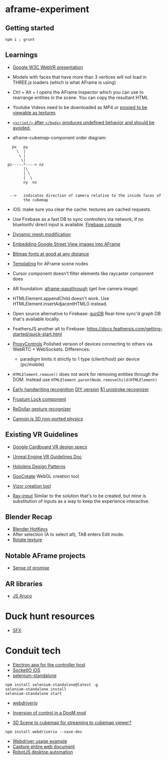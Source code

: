 # aframe-experiment

## Getting started

```
npm i ; grunt
```

## Learnings

- [Google W3C WebVR presentation](https://docs.google.com/presentation/d/1CSgOsiyn2PeLGlJCnrmmTYv9FLE_dmCaVKp7fZ-SF2I/edit?usp=sharing)
- Models with faces that have more than 3 vertices will not load in THREE.js loaders (which is what AFrame is using)
- Ctrl + Alt + I opens the AFrame Inspector which you can use to rearrange entities in the scene. You can
copy the resultant HTML

- Youtube Videos need to be downloaded as MP4 or [proxied to be viewable as textures](http://stackoverflow.com/questions/36298195/how-to-render-youtube-videos-as-a-texture-in-a-frame)
- [`<script/>` after `</body>` produces undefined behavior and should be avoided.](http://stackoverflow.com/q/3037725/4921124)
- aframe-cubemap-component order diagram:

```
   px   py
     \  |
      \ |
       \|
 pz-----*----> nz
        |\
        | \
        |  \
        ny  nx


  -->   indicates direction of camera relative to the inside faces of
        the cubemap
```
- iOS: make sure you clear the cache. textures are cached requests.
- Use Firebase as a fast DB to sync controllers via network, if no bluetooth/ direct input is available.
[Firebase console](https://console.firebase.google.com/)

- [Dynamic mesh modification](https://github.com/mrdoob/three.js/issues/1091)
- [Embedding Google Street View images into AFrame](http://stackoverflow.com/questions/39919377/can-i-embed-google-street-view-into-aframe)

- [Bitmap fonts at good at any distance](https://github.com/bryik/aframe-bmfont-text-component)
- [Templating](https://github.com/ngokevin/aframe-template-component) for AFrame scene nodes

- Cursor component doesn't filter elements like raycaster component does
- AR foundation: [aframe-passthrough](https://github.com/flysonic10/aframe-passthrough) (get live camera image)

- HTMLElement.appendChild doesn't work. Use HTMLElement.insertAdjacentHTML() instead.

- Open source alternative to Firebase: [gunDB](https://github.com/amark/gun)
Real-time sync'd graph DB that's available locally.

- FeathersJS another alt to Firebase: https://docs.feathersjs.com/getting-started/quick-start.html
- [ProxyControls](https://proxy-controls.donmccurdy.com/#/connect)
Polished version of devices connecting to others via WebRTC + WebSockets. Differences:
    - paradigm limits it strictly to 1 type (client/host) per device (pc/mobile)

- `HTMLElement.remove()` does not work for removing entities through the DOM. Instead use `HTMLElement.parentNode.removeChild(HTMLElement)`

- [Early handwriting recognition](http://jackschaedler.github.io/handwriting-recognition)
    [DIY version](http://hackaday.com/2016/10/12/ask-hackaday-diy-handwriting-recognition)
    [$1 unistroke recognizer](http://depts.washington.edu/aimgroup/proj/dollar)

- [Frustum Lock component](https://jesstelford.github.io/aframe-frustum-lock-component/)

- [ReDollar gesture recognizer](https://github.com/finscn/ReDollar)

- [Cannon.js 3D non-ported physics](http://schteppe.github.io/cannon.js/)

## Existing VR Guidelines

- [Google Cardboard VR design specs](https://developers.google.com/vr/android/)
- [Unreal Engine VR Guidelines Doc](https://docs.unrealengine.com/latest/INT/Platforms/VR/ContentSetup/)
- [Hololens Design Patterns](http://8ninths.com/hololens-design-patterns/)

- [GooCreate](https://goocreate.com/product)
WebGL creation tool

- [Vizor creation tool](http://vizor.io)

- [Ray-input](https://github.com/borismus/ray-input)
Similar to the solution that's to be created, but mine is substitution of inputs as a way to
keep the experience interactive.

## Blender Recap

- [Blender HotKeys](https://wiki.blender.org/index.php/Doc:2.4/Reference/Hotkeys/Edit)
- After selection (A to select all), TAB enters Edit mode.
- [Rotate texture](http://blender.stackexchange.com/questions/5608/rotate-object-texture)

## Notable AFrame projects

- [Sense of promise](http://senseofpromise.com)

## AR libraries

- [JS Aruco](https://github.com/jcmellado/js-aruco)


# Duck hunt resources

- [SFX](http://downloads.khinsider.com/game-soundtracks/album/duck-hunt)

# Conduit tech

- [Electron app for the controller host](https://github.com/electron/electron)
- [SocketIO iOS](http://socket.io/blog/socket-io-on-ios/)
- [selenium-standalone](https://github.com/vvo/selenium-standalone)

```
npm install selenium-standalone@latest -g
selenium-standalone install
selenium-standalone start
```

- [webdriverio](http://webdriver.io)
- [Inversion of control in a DooM mod](https://www.youtube.com/watch?v=KNxPfHon-wY)

- [3D Scene to cubemap for streaming to cubemap viewer?](https://www.npmjs.com/package/gl-render-cubemap)

```
npm install webdriverio --save-dev
```

- [Webdriver usage example](https://github.com/webdriverio/webdriverio/blob/master/examples/standalone/webdriverio.with.nodeunit.js)
- [Capture entire web document](https://github.com/brenden/node-webshot)
- [RobotJS desktop automation](http://robotjs.io/docs/)